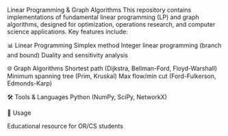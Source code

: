 Linear Programming & Graph Algorithms
This repository contains implementations of fundamental linear programming (LP) and graph algorithms, designed for optimization, operations research, and computer science applications. Key features include:

📊 Linear Programming
      Simplex method
      Integer linear programming (branch and bound)
      Duality and sensitivity analysis

🌐 Graph Algorithms
      Shortest path (Dijkstra, Bellman-Ford, Floyd-Warshall)
      Minimum spanning tree (Prim, Kruskal)
      Max flow/min cut (Ford-Fulkerson, Edmonds-Karp)
      
🛠 Tools & Languages
      Python (NumPy, SciPy, NetworkX)
      
📖 Usage

Educational resource for OR/CS students

